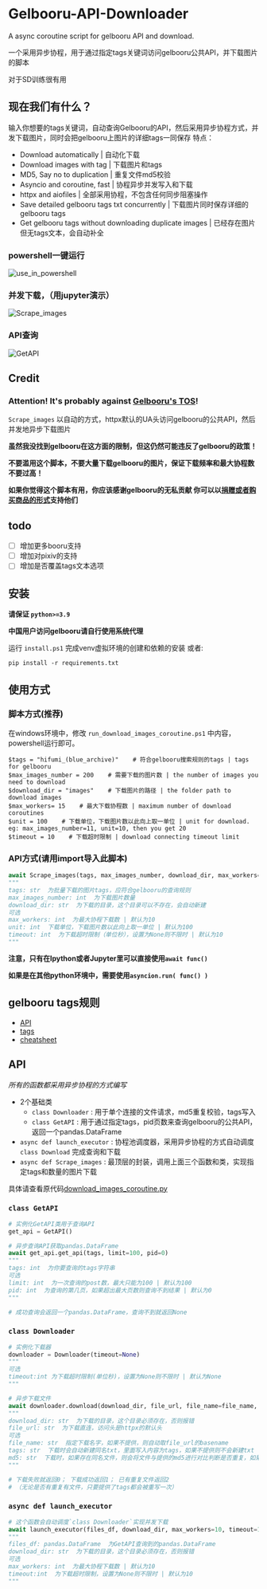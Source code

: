 # Gelbooru-API-Downloader
A async coroutine script for gelbooru API and download.  

一个采用异步协程，用于通过指定tags关键词访问gelbooru公共API，并下载图片的脚本

对于SD训练很有用

## 现在我们有什么？
输入你想要的tags关键词，自动查询Gelbooru的API，然后采用异步协程方式，并发下载图片，同时会把gelbooru上图片的详细tags一同保存
特点：
 - Download automatically | 自动化下载
 - Download images with tag | 下载图片和tags
 - MD5, Say no to duplication | 重复文件md5校验
 - Asyncio and coroutine, fast | 协程异步并发写入和下载
 - httpx and aiofiles | 全部采用协程，不包含任何同步阻塞操作
 - Save detailed gelbooru tags txt concurrently | 下载图片同时保存详细的gelbooru tags
 - Get gelbooru tags without downloading duplicate images | 已经存在图片但无tags文本，会自动补全

### powershell一键运行
![use_in_powershell](./docs/use_in_powershell.png)

### 并发下载，（用jupyter演示）
![Scrape_images](./docs/Scrape_images.png)

### API查询
![GetAPI](./docs/GetAPI.png)

## Credit
### **Attention! It's probably against [Gelbooru's TOS](https://gelbooru.com/tos.php)!**

`Scrape_images` 以自动的方式，httpx默认的UA头访问gelbooru的公共API，然后并发地异步下载图片

**虽然我没找到gelbooru在这方面的限制，但这仍然可能违反了gelbooru的政策！**

**不要滥用这个脚本，不要大量下载gelbooru的图片，保证下载频率和最大协程数不要过高！**

**如果你觉得这个脚本有用，你应该感谢gelbooru的无私贡献
你可以以[捐赠或者购买商品的形式](https://buymyshit.moneygrubbingwhore.com/index.php?page=products&s=list)支持他们**

## todo
- [ ] 增加更多booru支持
- [ ] 增加对pixiv的支持
- [ ] 增加是否覆盖tags文本选项

## 安装
**请保证 `python>=3.9`**

**中国用户访问gelbooru请自行使用系统代理**

运行 `install.ps1` 完成venv虚拟环境的创建和依赖的安装
或者:
```shell
pip install -r requirements.txt
```

## 使用方式
### 脚本方式(推荐)
在windows环境中，修改 `run_download_images_coroutine.ps1` 中内容，powershell运行即可。
```shell
$tags = "hifumi_(blue_archive)"    # 符合gelbooru搜索规则的tags | tags for gelbooru
$max_images_number = 200    # 需要下载的图片数 | the number of images you need to download
$download_dir = "images"    # 下载图片的路径 | the folder path to download images
$max_workers= 15    # 最大下载协程数 | maximum number of download coroutines
$unit = 100    # 下载单位，下载图片数以此向上取一单位 | unit for download. eg: max_images_number=11, unit=10, then you get 20
$timeout = 10    # 下载超时限制 | download connecting timeout limit
```

### API方式(请用import导入此脚本)
```python
await Scrape_images(tags, max_images_number, download_dir, max_workers=max_workers, unit=unit, timeout=timeout)
"""
tags: str  为批量下载的图片tags，应符合gelbooru的查询规则
max_images_number: int  为下载图片数量
download_dir: str  为下载的目录，这个目录可以不存在，会自动新建
可选
max_workers: int  为最大协程下载数 | 默认为10
unit: int  下载单位，下载图片数以此向上取一单位 | 默认为100
timeout: int  为下载超时限制（单位秒），设置为None则不限时 | 默认为10
"""
```
**注意，只有在Ipython或者Jupyter里可以直接使用`await func()`**

**如果是在其他python环境中，需要使用`asyncion.run( func() )`**

## gelbooru tags规则
 - [API](https://gelbooru.com/index.php?page=wiki&s=view&id=18780)
 - [tags](https://gelbooru.com/index.php?page=wiki&s=&s=view&id=25921)
 - [cheatsheet](https://gelbooru.com/index.php?page=wiki&s=&s=view&id=26263)

## API

*所有的函数都采用异步协程的方式编写*

 - 2个基础类
   - `class Downloader` : 用于单个连接的文件请求，md5重复校验，tags写入
   - `class GetAPI` : 用于通过指定tags，pid页数来查询gelbooru的公共API，返回一个pandas.DataFrame
 - `async def launch_executor` : 协程池调度器，采用异步协程的方式自动调度 `class Download` 完成查询和下载
 - `async def Scrape_images` : 最顶层的封装，调用上面三个函数和类，实现指定tags和数量的图片下载

具体请查看原代码[download_images_coroutine.py](download_images_coroutine.py)

### `class GetAPI`
```python
# 实例化GetAPI类用于查询API
get_api = GetAPI()

# 异步查询API获取pandas.DataFrame
await get_api.get_api(tags, limit=100, pid=0)
"""
tags: int  为你要查询的tags字符串
可选
limit: int  为一次查询的post数，最大只能为100 | 默认为100
pid: int  为查询的第几页，如果超出最大页数则查询不到结果 | 默认为0
"""

# 成功查询会返回一个pandas.DataFrame，查询不到就返回None
```

### `class Downloader`
```python
# 实例化下载器
downloader = Downloader(timeout=None)
""" 
可选
timeout:int 为下载超时限制(单位秒)，设置为None则不限时 | 默认为None 
"""

# 异步下载文件
await downloader.download(download_dir, file_url, file_name=file_name, tags=tags, md5=md5)
"""
download_dir: str  为下载的目录，这个目录必须存在，否则报错
file_url: str  为下载直连，访问头是httpx的默认头
可选
file_name: str  指定下载名字，如果不提供，则自动取file_url的basename
tags: str  下载时会自动新建同名txt，里面写入内容为tags，如果不提供则不会新建txt
md5: str  下载时，如果存在同名文件，则会将文件与提供的md5进行对比判断是否重复，如果不提供则不校验
"""

# 下载失败就返回0； 下载成功返回1； 已有重复文件返回2
# （无论是否有重复有文件，只要提供了tags都会被重写一次）
```

### `async def launch_executor`
```python
# 这个函数会自动调度`class Downloader`实现并发下载
await launch_executor(files_df, download_dir, max_workers=10, timeout=10)
"""
files_df: pandas.DataFrame  为GetAPI查询到的pandas.DataFrame
download_dir: str  为下载的目录，这个目录必须存在，否则报错
可选
max_workers: int  为最大协程下载数 | 默认为10
timeout:int  为下载超时限制，设置为None则不限时 | 默认为10
"""
```
